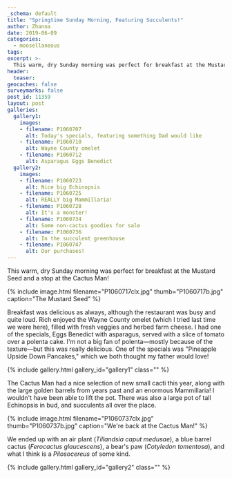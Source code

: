 ```yaml
---
_schema: default
title: "Springtime Sunday Morning, Featuring Succulents!"
author: Zhanna
date: 2019-06-09
categories:
  - moosellaneous
tags:
excerpt: >-
  This warm, dry Sunday morning was perfect for breakfast at the Mustard Seed and a stop at the Cactus Man!
header:
  teaser:
geocaches: false
surveymarks: false
post_id: 11359
layout: post
galleries:
  gallery1:
    images:
    - filename: P1060707
      alt: Today's specials, featuring something Dad would like
    - filename: P1060710
      alt: Wayne County omelet 
    - filename: P1060712
      alt: Asparagus Eggs Benedict      
  gallery2:
    images:
    - filename: P1060723
      alt: Nice big Echinopsis
    - filename: P1060725
      alt: REALLY big Mammillaria!  
    - filename: P1060728
      alt: It's a monster!
    - filename: P1060734
      alt: Some non-cactus goodies for sale
    - filename: P1060736
      alt: In the succulent greenhouse
    - filename: P1060747
      alt: Our purchases! 
---
```


This warm, dry Sunday morning was perfect for breakfast at the Mustard Seed and a stop at the Cactus Man!

{% include image.html filename="P1060717clx.jpg" thumb="P1060717b.jpg" caption="The Mustard Seed" %}

Breakfast was delicious as always, although the restaurant was busy and quite loud. Rich enjoyed the Wayne County omelet (which I tried last time we were here), filled with fresh veggies and herbed farm cheese. I had one of the specials, Eggs Benedict with asparagus, served with a slice of tomato over a polenta cake. I'm not a big fan of polenta—mostly because of the texture—but this was really delicious. One of the specials was "Pineapple Upside Down Pancakes," which we both thought my father would love!

{% include gallery.html gallery_id="gallery1" class="" %}

The Cactus Man had a nice selection of new small cacti this year, along with the large golden barrels from years past and an enormous Mammillaria! I wouldn't have been able to lift the pot. There was also a large pot of tall Echinopsis in bud, and succulents all over the place.

{% include image.html filename="P1060737clx.jpg" thumb="P1060737b.jpg" caption="We're back at the Cactus Man!" %}

We ended up with an air plant (_Tillandsia caput medusae_), a blue barrel cactus (_Ferocactus glaucescens_), a bear's paw (_Cotyledon tomentosa_), and what I think is a _Pilosocereus_ of some kind.

{% include gallery.html gallery_id="gallery2" class="" %}